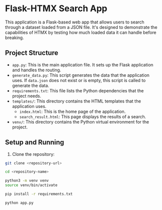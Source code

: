 # Flask-HTMX Search App

This application is a Flask-based web app that allows users to search through a dataset loaded from a JSON file. It's designed to demonstrate the capabilities of HTMX by testing how much loaded data it can handle before breaking.

## Project Structure

- `app.py`: This is the main application file. It sets up the Flask application and handles the routing.
- `generate_data.py`: This script generates the data that the application uses. If `data.json` does not exist or is empty, this script is called to generate the data.
- `requirements.txt`: This file lists the Python dependencies that the project needs.
- `templates/`: This directory contains the HTML templates that the application uses.
  - `index.html`: This is the home page of the application.
  - `search_result.html`: This page displays the results of a search.
- `venv/`: This directory contains the Python virtual environment for the project.

## Setup and Running

1. Clone the repository:

```sh
git clone <repository-url>

cd <repository-name>

python3 -m venv venv
source venv/bin/activate

pip install -r requirements.txt

python app.py
